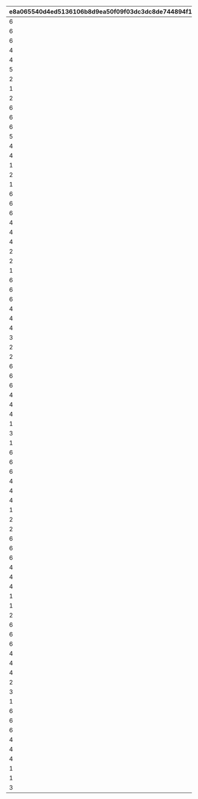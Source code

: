 |e8a065540d4ed5136106b8d9ea50f09f03dc3dc8de744894f1e7c997c895dfae|6eff9f23a32b79db5a82ba6a36435dc3082d3a7883f5b8ec9f6a0447f8a3da8a|ba3b0cf68cffffa28085cea95bbe997ba2685b9a88704173f35f6562be069fa1|0050529ad55da46f8b9c9d2fb53d093772adf3b81e925709e9268d6cf99f5e2c|ea66dabb15f8f01e184142d99025f10c8c11d4ce155afc6adb26b41bcff94876|65d12aad6f2ffd0947c2208a332df01e436e6661bfa49ed5315c640268de14ca|e35725631c6fe6aa4cef64bef2723b9a5c9dfe07a6c89742a152cbe94b3f43ca|b45283d29e341a8ffa9f8abcac81fb51f642eb5f7467fa2697702cb7a89969be|ae96f37c658a73b9eee4e572ad9451a1ce3ec98721871327ad48b3b243b7923c|bed7bb8f949ce4ebbf8c54899c3a61e4139226219ad21dcc32efe6f27e6eba89|39ff94796678953e45af76e38d9c0a2c26fd788e87d880906dd266cd456ffd56|32712e6e2093a64cfc8082e0cab8bb0b886f99dd89512530235a6d43fc9ded1e|7004ab3c16474ecffd278e1d68b2bbb6ab5d764f01c8a7a42cdf5473e3dffb85|caad105426800a347c9ebb981dbd92784ef3e8669fa36ab3b52ca02fa2fa2073|8ea224f63ae38c3ca84e53c53fcd27df9f9c7ccdcad559e6584c4438f7b01ea7|da0f8f3746b591a70928b9b654348d2b9bd07770fa45cbc201ce92253a1c642d|ac89f57e2174d046750491548c1587fe8d2cd0fb507a39564142b8b0ca89953d|483de4cb423f8c4a41a41a7dcbe67c58e32f7818df8dcdc6143b22445f84d6c9|ea1d47c67d42a2534834dd9b2ba916e39558e50f09e66d8c15913dfd84c9c648|
| --- | --- | --- | --- | --- | --- | --- | --- | --- | --- | --- | --- | --- | --- | --- | --- | --- | --- | --- |
|6|90|6|105501|103401|100111|0|1001|1|6|100701|123001|100701|100003|112201|6|1|6|-100|
|6|90|6|100901|103401|100112|0|1001|1|6|103401|123001|106601|100003|105101|6|2|6|-100|
|6|90|6|110301|113401|100113|0|1001|1|6|110301|101801|112701|100003|106901|6|3|6|-100|
|4|90|4|117301|103401|100121|0|1001|2|5|100201|100201|102901|100003|123001|4|1|4|-100|
|4|90|4|105101|117301|100122|0|1001|2|4|104001|104001|104801|100003|110301|4|2|4|-100|
|5|90|4|118501|118001|100123|0|1001|2|4|101401|111001|101401|100003|100801|4|3|4|-100|
|2|90|2|112201|117301|100131|0|1001|3|3|112201|100801|100701|100003|123001|1|1|1|-100|
|1|90|2|103401|106601|100132|0|1001|3|1|105501|112201|100501|100003|105501|1|2|2|-100|
|2|90|1|113401|104801|100133|0|1001|3|2|124501|124501|105401|100003|110301|1|3|3|-100|
|6|90|6|117301|103401|100211|0|1002|1|6|111401|111401|106601|100003|105001|6|1|6|-100|
|6|90|6|113401|105401|100212|0|1002|1|6|113401|100801|105201|100003|123001|6|2|6|-100|
|6|90|6|105501|103401|100213|0|1002|1|6|105501|107701|100501|100003|123001|6|3|6|-100|
|5|90|4|124101|103401|100221|0|1002|2|4|122801|119001|122801|100003|100901|4|1|4|-100|
|4|90|4|103401|100501|100222|0|1002|2|4|100501|123001|105201|100003|121101|4|2|5|-100|
|4|90|4|105501|103401|100223|0|1002|2|5|118501|118501|100701|100003|123001|4|3|5|-100|
|1|90|2|103401|108901|100231|0|1002|3|1|108901|123001|105201|100003|102601|1|1|3|-100|
|2|90|1|113401|102601|100232|0|1002|3|2|104801|123001|104801|100003|112201|1|2|3|-100|
|1|90|2|100501|114701|100233|0|1002|3|2|106001|106001|100701|100003|110301|1|3|7|-100|
|6|90|6|103401|122801|100311|0|1003|1|6|102901|125101|102901|100003|123001|6|1|6|-100|
|6|90|6|180301|106601|100312|0|1003|1|6|180301|111001|105401|100003|110301|6|2|6|-100|
|6|90|6|123001|121401|100313|0|1003|1|6|121401|118501|101401|100003|118001|6|3|6|-100|
|4|90|4|103401|106601|100321|0|1003|2|4|114701|123001|114701|100003|110301|4|1|5|-100|
|4|90|4|110301|117301|100322|0|1003|2|5|106901|180201|100701|100003|106901|4|2|4|-100|
|4|90|4|105101|117501|100323|0|1003|2|4|124501|124501|103401|100003|113401|4|3|5|-100|
|2|90|8|117301|108101|100331|0|1003|3|1|108101|123001|103401|100003|102601|1|1|3|-100|
|2|90|1|112701|103401|100332|0|1003|3|2|108201|108201|100701|100003|123501|1|2|8|-100|
|1|90|3|101001|123001|100333|0|1003|3|1|108301|108301|101401|100003|100801|1|3|8|-100|
|6|90|6|103401|106601|100411|0|1004|1|6|106601|110301|114701|100003|100901|6|1|6|-100|
|6|90|6|105401|100501|100412|0|1004|1|6|180401|106901|180401|100003|103401|6|2|6|-100|
|6|90|6|101401|105501|100413|0|1004|1|6|100801|100801|103401|100003|123001|6|3|6|-100|
|4|90|4|180301|106601|100421|0|1004|2|4|105401|118001|105401|100003|110301|4|1|4|-100|
|4|90|4|110301|113401|100422|0|1004|2|5|101801|101801|105301|100003|124501|4|2|4|-100|
|4|90|4|103401|123301|100423|0|1004|2|4|123301|123001|105201|100003|105501|4|3|5|-100|
|3|90|3|126101|125801|100431|0|1004|3|2|126101|108301|126001|100003|110301|3|1|8|-100|
|2|90|1|121101|103401|100432|0|1004|3|3|103301|108301|103301|100003|123001|7|2|8|-100|
|2|90|2|180501|117301|100433|0|1004|3|3|105801|106001|105801|100003|123001|7|3|7|-100|
|6|90|6|105501|103401|100511|0|1005|1|6|105501|123001|100701|100003|112201|6|1|6|-100|
|6|90|6|100901|103401|100512|0|1005|1|6|100901|123001|106601|100003|105101|6|2|6|-100|
|6|90|6|110301|113401|100513|0|1005|1|6|112701|101801|112701|100003|106901|6|3|6|-100|
|4|90|4|100101|106601|100521|0|1005|2|4|100101|110301|114701|100003|123801|4|1|4|-100|
|4|90|4|105501|103401|100522|0|1005|2|4|102601|112201|105201|100003|102601|4|2|4|-100|
|4|90|4|105501|119201|100523|0|1005|2|4|119201|121401|105401|100003|110301|4|3|4|-100|
|1|90|1|103401|106601|100531|0|1005|3|8|106601|108301|105201|100003|107701|1|1|8|-100|
|3|90|1|126101|103401|100532|0|1005|3|3|127901|108301|127901|100003|123001|3|2|8|-100|
|1|90|2|102601|123301|100533|0|1005|3|3|108401|108401|105801|100003|123001|7|3|8|-100|
|6|90|6|117301|103401|100611|0|1006|1|6|111401|111401|106601|100003|105001|6|1|6|-100|
|6|90|6|113401|105401|100612|0|1006|1|6|113401|100801|105201|100003|123001|6|2|6|-100|
|6|90|6|105501|103401|100613|0|1006|1|6|107701|107701|100501|100003|123001|6|3|6|-100|
|4|90|4|112201|103401|100621|0|1006|2|4|112201|111401|106601|100003|105001|4|1|4|-100|
|4|90|4|105301|105401|100622|0|1006|2|4|123001|123001|102901|100003|105501|4|2|5|-100|
|4|90|4|101401|117301|100623|0|1006|2|4|117301|123001|100701|100003|112201|4|3|5|-100|
|1|90|1|105501|103401|100631|0|1006|3|7|128301|108301|128301|100003|106001|3|1|8|-100|
|2|90|1|123301|106601|100632|0|1006|3|3|106501|108301|106501|100003|123001|1|2|8|-100|
|2|90|1|110301|102601|100633|0|1006|3|3|109001|107701|109001|100003|123001|8|3|8|-100|
|6|90|6|103401|122801|100711|1001|1007|1|6|125101|125101|102901|100003|123001|6|1|6|-100|
|6|90|6|180301|106601|100712|1001|1007|1|6|111001|111001|105401|100003|110301|6|2|6|-100|
|6|90|6|123001|121401|100713|1001|1007|1|6|118001|118501|101401|100003|118001|6|3|6|-100|
|4|90|4|117301|103401|100721|1001|1007|2|5|100201|100201|102901|100003|123001|4|1|4|-100|
|4|90|4|105101|117301|100722|1001|1007|2|4|105101|104001|104801|100003|110301|4|2|4|-100|
|4|90|4|118501|118001|100723|1001|1007|2|4|100801|111001|101401|100003|100801|4|3|4|-100|
|1|90|2|102601|123301|100731|1001|1007|3|3|128801|118501|128801|100003|123001|3|1|3|-100|
|1|90|1|105501|103401|100732|1001|1007|3|3|128901|108301|104501|100003|128901|1|2|8|-100|
|2|90|3|117301|128701|100733|1001|1007|3|3|128701|108301|128301|100003|123001|3|3|8|-100|
|6|90|6|105501|103401|100811|1002|1008|1|6|100701|123001|100701|100003|112201|6|1|6|-100|
|6|90|6|117301|103401|100812|1002|1008|1|6|111401|111401|106601|100003|105001|6|2|6|-100|
|6|90|6|103401|122801|100813|1002|1008|1|6|102901|125101|102901|100003|123001|6|3|6|-100|
|4|90|4|110301|103401|100821|1002|1008|2|4|110301|111401|104601|100003|101201|4|1|4|-100|
|4|90|4|113401|106601|100822|1002|1008|2|5|106601|123001|105201|100003|106901|4|2|5|-100|
|4|90|4|101401|105501|100823|1002|1008|2|5|123001|100801|103401|100003|123001|4|3|4|-100|
|2|90|1|112201|103401|100831|1002|1008|3|1|108801|108301|108901|100003|108801|1|1|8|-100|
|3|90|1|126101|108901|100832|1002|1008|3|8|129001|129001|100701|100003|107701|1|2|3|-100|
|1|90|3|101401|126101|100833|1002|1008|3|3|100201|100201|103401|100003|123001|1|3|1|-100|
|6|90|6|103401|106601|100911|1003|1009|1|6|100901|110301|114701|100003|100901|6|1|6|-100|
|6|90|6|105401|100501|100912|1003|1009|1|6|106901|106901|180401|100003|103401|6|2|6|-100|
|6|90|6|101401|105501|100913|1003|1009|1|6|101401|100801|103401|100003|123001|6|3|6|-100|
|4|90|4|124101|103401|100921|1003|1009|2|4|122801|119001|122801|100003|100901|4|1|4|-100|
|4|90|4|103401|100501|100922|1003|1009|2|4|100501|123001|105201|100003|121101|4|2|5|-100|
|4|90|4|105501|103401|100923|1003|1009|2|5|103401|118501|100701|100003|123001|4|3|5|-100|
|1|90|7|103401|104901|100931|1003|1009|3|7|120001|108301|120001|100003|101601|2|1|8|-100|
|1|90|1|101801|100501|100932|1003|1009|3|2|112201|129001|108901|100003|112201|1|2|3|-100|
|3|90|3|126101|128801|100933|1003|1009|3|3|123001|129001|100701|100003|123001|1|3|3|-100|